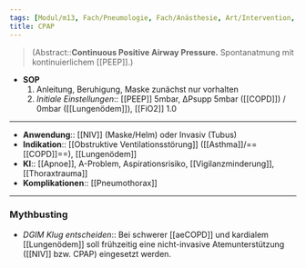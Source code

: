 ```yaml
---
tags: [Modul/m13, Fach/Pneumologie, Fach/Anästhesie, Art/Intervention, Fach/Notfallmedizin/SOP, Mythbusting/DGIM-Klug-entscheiden]
title: CPAP
---
```

> (Abstract::**Continuous Positive Airway Pressure.** Spontanatmung mit kontinuierlichem [[PEEP]].)
- **SOP**
	1. Anleitung, Beruhigung, Maske zunächst nur vorhalten
	2. *Initiale Einstellungen*:: [[PEEP]] 5mbar, ΔPsupp 5mbar ([[COPD]]) / 0mbar ([[Lungenödem]]), [[FiO2]] 1.0
---
- **Anwendung**:: [[NIV]] (Maske/Helm) oder Invasiv (Tubus)
- **Indikation**:: [[Obstruktive Ventilationsstörung]] ([[Asthma]]/==[[COPD]]==), [[Lungenödem]]
- **KI**:: [[Apnoe]], A-Problem, Aspirationsrisiko, [[Vigilanzminderung]], [[Thoraxtrauma]]
- **Komplikationen**:: [[Pneumothorax]]
---
### Mythbusting
- *DGIM Klug entscheiden*:: Bei schwerer [[aeCOPD]] und kardialem [[Lungenödem]] soll frühzeitig eine nicht-invasive Atemunterstützung ([[NIV]] bzw. CPAP) eingesetzt werden.
